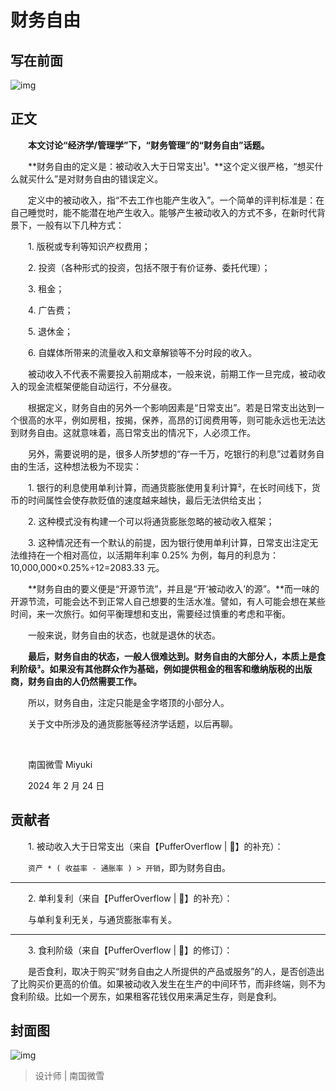 # 财务自由

## 写在前面

![img](https://mmbiz.qpic.cn/mmbiz_png/dWftlibjLG50UHejWF3NMicDXFsEBwXW3gMgmDjzZzwDDkicEOxesmysGicfJAHoMMSzHaCTEDzfkx5RGBUNBCKokw/640?wx_fmt=png&from=appmsg)

## 正文

　　**本文讨论“经济学/管理学”下，“财务管理”的“财务自由”话题。**

　　**财务自由的定义是：被动收入大于日常支出¹。**这个定义很严格，“想买什么就买什么”是对财务自由的错误定义。

　　定义中的被动收入，指“不去工作也能产生收入”。一个简单的评判标准是：在自己睡觉时，能不能潜在地产生收入。能够产生被动收入的方式不多，在新时代背景下，一般有以下几种方式：

　　1. 版税或专利等知识产权费用；

　　2. 投资（各种形式的投资，包括不限于有价证券、委托代理）；

　　3. 租金；

　　4. 广告费；

　　5. 退休金；

　　6. 自媒体所带来的流量收入和文章解锁等不分时段的收入。

　　被动收入不代表不需要投入前期成本，一般来说，前期工作一旦完成，被动收入的现金流框架便能自动运行，不分昼夜。

　　根据定义，财务自由的另外一个影响因素是“日常支出”。若是日常支出达到一个很高的水平，例如房租，按揭，保养，高昂的订阅费用等，则可能永远也无法达到财务自由。这就意味着，高日常支出的情况下，人必须工作。

　　另外，需要说明的是，很多人所梦想的“存一千万，吃银行的利息”过着财务自由的生活，这种想法极为不现实：

　　1. 银行的利息使用单利计算，而通货膨胀使用复利计算²，在长时间线下，货币的时间属性会使存款贬值的速度越来越快，最后无法供给支出；

　　2. 这种模式没有构建一个可以将通货膨胀忽略的被动收入框架；

　　3. 这种情况还有一个默认的前提，因为银行使用单利计算，日常支出注定无法维持在一个相对高位，以活期年利率 0.25% 为例，每月的利息为：10,000,000×0.25%÷12=2083.33 元。

　　**财务自由的要义便是“开源节流”，并且是“开‘被动收入’的源”。**而一味的开源节流，可能会达不到正常人自己想要的生活水准。譬如，有人可能会想在某些时间，来一次旅行。如何平衡理想和支出，需要经过慎重的考虑和平衡。

　　一般来说，财务自由的状态，也就是退休的状态。

　　**最后，财务自由的状态，一般人很难达到。财务自由的大部分人，本质上是食利阶级³。如果没有其他群众作为基础，例如提供租金的租客和缴纳版税的出版商，财务自由的人仍然需要工作。**

　　所以，财务自由，注定只能是金字塔顶的小部分人。

　　关于文中所涉及的通货膨胀等经济学话题，以后再聊。

<br />

　　南国微雪 Miyuki

　　2024 年 2 月 24 日

## 贡献者

　　1. 被动收入大于日常支出（来自【PufferOverflow | 🐡】的补充）：

　　`资产 * ( 收益率 - 通胀率 ) > 开销`，即为财务自由。

------

　　2. 单利复利（来自【PufferOverflow | 🐡】的补充）：

　　与单利复利无关，与通货膨胀率有关。

------

　　3. 食利阶级（来自【PufferOverflow | 🐡】的修订）：

　　是否食利，取决于购买“财务自由之人所提供的产品或服务”的人，是否创造出了比购买价更高的价值。如果被动收入发生在生产的中间环节，而非终端，则不为食利阶级。比如一个房东，如果租客花钱仅用来满足生存，则是食利。

## 封面图

![img](https://mmbiz.qpic.cn/mmbiz_png/dWftlibjLG51mY0gYuUXJ1aM64rUdhZy0yuuB8RuZ9XSVCsZ9KVmAVrDn7GlkILwghicFfMDuGtGG8TFgts00f7A/640?wx_fmt=png&from=appmsg)

> 设计师 | 南国微雪